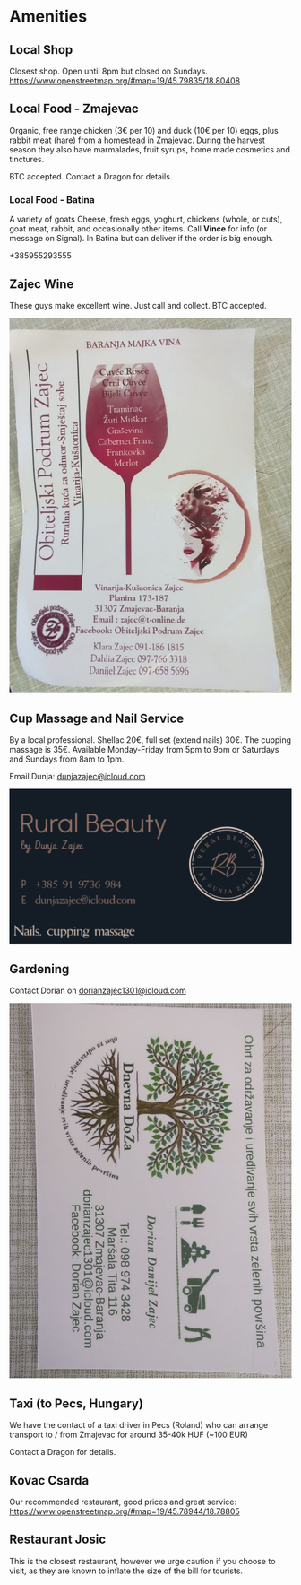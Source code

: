 # Amenities

## Local Shop

Closest shop.  Open until 8pm but closed on Sundays.  https://www.openstreetmap.org/#map=19/45.79835/18.80408

## Local Food - Zmajevac

Organic, free range chicken (3€ per 10) and duck (10€ per 10) eggs, plus rabbit meat (hare) from a homestead in Zmajevac.
During the harvest season they also have marmalades, fruit syrups, home made cosmetics and tinctures.

BTC accepted.  Contact a Dragon for details.

### Local Food - Batina

A variety of goats Cheese, fresh eggs, yoghurt, chickens (whole, or cuts), goat meat, rabbit, and occasionally other items.  Call **Vince** for info (or message on Signal).  In Batina but can deliver if the order is big enough.

+385955293555

## Zajec Wine

These guys make excellent wine.  Just call and collect.  BTC accepted.

![](static/assets/img/zajecwine.png)

## Cup Massage and Nail Service

By a local professional. Shellac 20€, full set (extend nails) 30€.  The cupping massage is 35€.
Available Monday-Friday from 5pm to 9pm or Saturdays and Sundays from 8am to 1pm.  

Email Dunja:  dunjazajec@icloud.com

![](static/assets/img/dunja.png)

## Gardening

Contact Dorian on dorianzajec1301@icloud.com

![](static/assets/img/gardening.png)

## Taxi (to Pecs, Hungary)

We have the contact of a taxi driver in Pecs (Roland) who can arrange transport to / from Zmajevac for around 35-40k HUF (~100 EUR)

Contact a Dragon for details.

## Kovac Csarda

Our recommended restaurant, good prices and great service:  https://www.openstreetmap.org/#map=19/45.78944/18.78805

## Restaurant Josic

This is the closest restaurant, however we urge caution if you choose to visit, as they are known to inflate the size of the bill for tourists.

